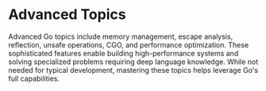 # Advanced Topics

Advanced Go topics include memory management, escape analysis, reflection, unsafe operations, CGO, and performance optimization. These sophisticated features enable building high-performance systems and solving specialized problems requiring deep language knowledge. While not needed for typical development, mastering these topics helps leverage Go's full capabilities. 